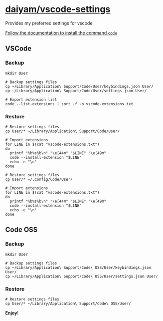 [daiyam/vscode-settings](https://github.com/daiyam/vscode-settings)
===================================================================

Provides my preferred settings for vscode

[Follow the documentation to install the command `code`](https://code.visualstudio.com/docs/setup/setup-overview)

VSCode
------

### Backup

```
mkdir User

# Backup settings files
cp ~/Library/Application\ Support/Code/User/keybindings.json User/
cp ~/Library/Application\ Support/Code/User/settings.json User/

# Export extension list
code --list-extensions | sort -f -o vscode-extensions.txt
```

### Restore

```
# Restore settings files
cp User/* ~/Library/Application\ Support/Code/User/

# Import extensions
for LINE in $(cat "vscode-extensions.txt")
do
  printf "%b%s%b\n" "\e[44m" "$LINE" "\e[49m"
  code --install-extension "$LINE"
  echo -e "\n"
done
```

```
# Restore settings files
cp User/* ~/.config/Code/User/

# Import extensions
for LINE in $(cat "vscode-extensions.txt")
do
  printf "%b%s%b\n" "\e[44m" "$LINE" "\e[49m"
  code --install-extension "$LINE"
  echo -e "\n"
done
```

Code OSS
--------

### Backup

```
mkdir User

# Backup settings files
cp ~/Library/Application\ Support/Code\ OSS/User/keybindings.json User/
cp ~/Library/Application\ Support/Code\ OSS/User/settings.json User/
```

### Restore

```
# Restore settings files
cp User/* ~/Library/Application\ Support/Code\ OSS/User/
```

**Enjoy!**
